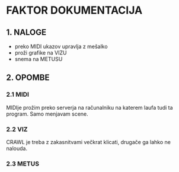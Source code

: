 # FAKTOR DOKUMENTACIJA

## 1. NALOGE
  * preko MIDI ukazov upravlja z mešalko
  * proži grafike na VIZU
  * snema na METUSU


## 2. OPOMBE
### 2.1 MIDI
MIDIje prožim preko serverja na računalniku na katerem laufa tudi ta program.
Samo menjavam scene.

### 2.2 VIZ
CRAWL je treba z zakasnitvami večkrat klicati, drugače ga lahko ne nalouda.
    

### 2.3 METUS
